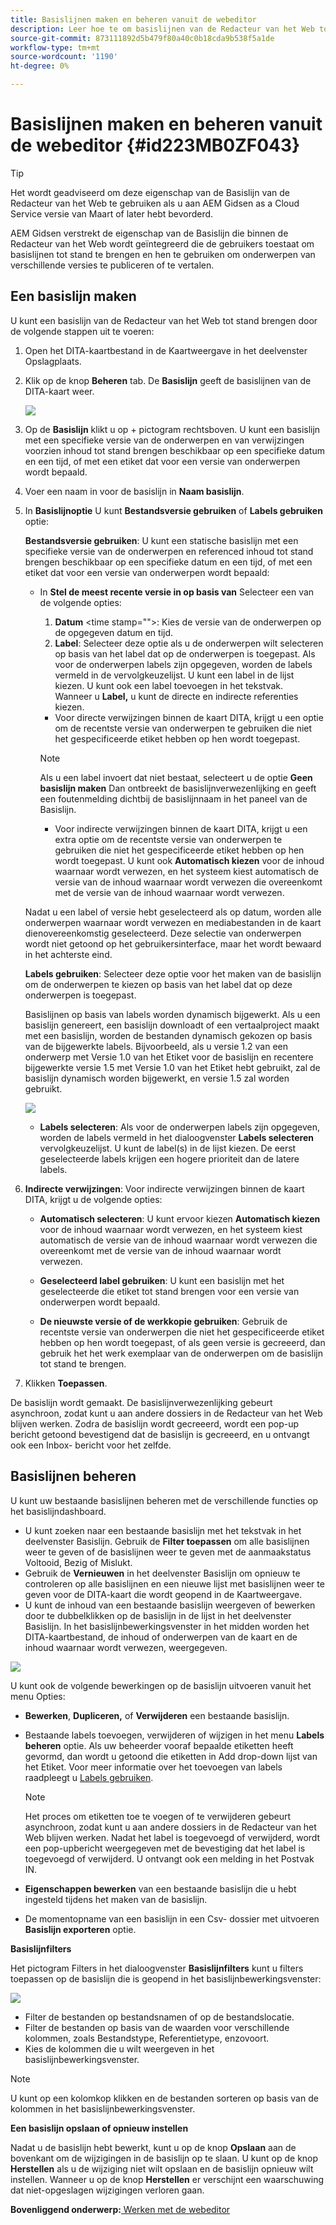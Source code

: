 ```yaml
---
title: Basislijnen maken en beheren vanuit de webeditor
description: Leer hoe te om basislijnen van de Redacteur van het Web tot stand te brengen en te beheren
source-git-commit: 873111892d5b479f80a40c0b18cda9b538f5a1de
workflow-type: tm+mt
source-wordcount: '1190'
ht-degree: 0%

---
```



# Basislijnen maken en beheren vanuit de webeditor {#id223MB0ZF043}

>[!TIP]
>
> Het wordt geadviseerd om deze eigenschap van de Basislijn van de Redacteur van het Web te gebruiken als u aan AEM Gidsen as a Cloud Service versie van Maart of later hebt bevorderd.

AEM Gidsen verstrekt de eigenschap van de Basislijn die binnen de Redacteur van het Web wordt geïntegreerd die de gebruikers toestaat om basislijnen tot stand te brengen en hen te gebruiken om onderwerpen van verschillende versies te publiceren of te vertalen.

## Een basislijn maken

U kunt een basislijn van de Redacteur van het Web tot stand brengen door de volgende stappen uit te voeren:

1. Open het DITA-kaartbestand in de Kaartweergave in het deelvenster Opslagplaats.
1. Klik op de knop **Beheren** tab. De **Basislijn** geeft de basislijnen van de DITA-kaart weer.

   ![](images/baseline-manage.png)

1. Op de **Basislijn** klikt u op + pictogram rechtsboven. U kunt een basislijn met een specifieke versie van de onderwerpen en van verwijzingen voorzien inhoud tot stand brengen beschikbaar op een specifieke datum en een tijd, of met een etiket dat voor een versie van onderwerpen wordt bepaald.
1. Voer een naam in voor de basislijn in **Naam basislijn**.
1. In **Basislijnoptie** U kunt **Bestandsversie gebruiken** of **Labels gebruiken** optie:

   **Bestandsversie gebruiken**: U kunt een statische basislijn met een specifieke versie van de onderwerpen en referenced inhoud tot stand brengen beschikbaar op een specifieke datum en een tijd, of met een etiket dat voor een versie van onderwerpen wordt bepaald:

   - In **Stel de meest recente versie in op basis van** Selecteer een van de volgende opties:


      1. **Datum** &lt;time stamp=&quot;&quot;>: Kies de versie van de onderwerpen op de opgegeven datum en tijd.
      1. **Label**: Selecteer deze optie als u de onderwerpen wilt selecteren op basis van het label dat op de onderwerpen is toegepast. Als voor de onderwerpen labels zijn opgegeven, worden de labels vermeld in de vervolgkeuzelijst. U kunt een label in de lijst kiezen. U kunt ook een label toevoegen in het tekstvak.\
         Wanneer u **Label,** u kunt de directe en indirecte referenties kiezen.
      - Voor directe verwijzingen binnen de kaart DITA, krijgt u een optie om de recentste versie van onderwerpen te gebruiken die niet het gespecificeerde etiket hebben op hen wordt toegepast.

      >[!NOTE]
      >
      > Als u een label invoert dat niet bestaat, selecteert u de optie **Geen basislijn maken** Dan ontbreekt de basislijnverwezenlijking en geeft een foutenmelding dichtbij de basislijnnaam in het paneel van de Basislijn.

      - Voor indirecte verwijzingen binnen de kaart DITA, krijgt u een extra optie om de recentste versie van onderwerpen te gebruiken die niet het gespecificeerde etiket hebben op hen wordt toegepast. U kunt ook **Automatisch kiezen** voor de inhoud waarnaar wordt verwezen, en het systeem kiest automatisch de versie van de inhoud waarnaar wordt verwezen die overeenkomt met de versie van de inhoud waarnaar wordt verwezen.

   Nadat u een label of versie hebt geselecteerd als op datum, worden alle onderwerpen waarnaar wordt verwezen en mediabestanden in de kaart dienovereenkomstig geselecteerd. Deze selectie van onderwerpen wordt niet getoond op het gebruikersinterface, maar het wordt bewaard in het achterste eind.

   **Labels gebruiken**: Selecteer deze optie voor het maken van de basislijn om de onderwerpen te kiezen op basis van het label dat op deze onderwerpen is toegepast.

   Basislijnen op basis van labels worden dynamisch bijgewerkt. Als u een basislijn genereert, een basislijn downloadt of een vertaalproject maakt met een basislijn, worden de bestanden dynamisch gekozen op basis van de bijgewerkte labels. Bijvoorbeeld, als u versie 1.2 van een onderwerp met Versie 1.0 van het Etiket voor de basislijn en recentere bijgewerkte versie 1.5 met Versie 1.0 van het Etiket hebt gebruikt, zal de basislijn dynamisch worden bijgewerkt, en versie 1.5 zal worden gebruikt.

   ![](images/dynamic-baseline.png)

   - **Labels selecteren**: Als voor de onderwerpen labels zijn opgegeven, worden de labels vermeld in het dialoogvenster **Labels selecteren** vervolgkeuzelijst. U kunt de label\(s\) in de lijst kiezen. De eerst geselecteerde labels krijgen een hogere prioriteit dan de latere labels.
1. **Indirecte verwijzingen**: Voor indirecte verwijzingen binnen de kaart DITA, krijgt u de volgende opties:

   - **Automatisch selecteren**: U kunt ervoor kiezen **Automatisch kiezen** voor de inhoud waarnaar wordt verwezen, en het systeem kiest automatisch de versie van de inhoud waarnaar wordt verwezen die overeenkomt met de versie van de inhoud waarnaar wordt verwezen.

   - **Geselecteerd label gebruiken**: U kunt een basislijn met het geselecteerde die etiket tot stand brengen voor een versie van onderwerpen wordt bepaald.
   - **De nieuwste versie of de werkkopie gebruiken**: Gebruik de recentste versie van onderwerpen die niet het gespecificeerde etiket hebben op hen wordt toegepast, of als geen versie is gecreeerd, dan gebruik het het werk exemplaar van de onderwerpen om de basislijn tot stand te brengen.
1. Klikken **Toepassen**.

De basislijn wordt gemaakt. De basislijnverwezenlijking gebeurt asynchroon, zodat kunt u aan andere dossiers in de Redacteur van het Web blijven werken. Zodra de basislijn wordt gecreeerd, wordt een pop-up bericht getoond bevestigend dat de basislijn is gecreeerd, en u ontvangt ook een Inbox- bericht voor het zelfde.

## Basislijnen beheren

U kunt uw bestaande basislijnen beheren met de verschillende functies op het basislijndashboard.

- U kunt zoeken naar een bestaande basislijn met het tekstvak in het deelvenster Basislijn. Gebruik de **Filter toepassen** om alle basislijnen weer te geven of de basislijnen weer te geven met de aanmaakstatus Voltooid, Bezig of Mislukt.
- Gebruik de **Vernieuwen** in het deelvenster Basislijn om opnieuw te controleren op alle basislijnen en een nieuwe lijst met basislijnen weer te geven voor de DITA-kaart die wordt geopend in de Kaartweergave.
- U kunt de inhoud van een bestaande basislijn weergeven of bewerken door te dubbelklikken op de basislijn in de lijst in het deelvenster Basislijn. In het basislijnbewerkingsvenster in het midden worden het DITA-kaartbestand, de inhoud of onderwerpen van de kaart en de inhoud waarnaar wordt verwezen, weergegeven.


![](images/baseline-options.png)

U kunt ook de volgende bewerkingen op de basislijn uitvoeren vanuit het menu Opties:

- **Bewerken**, **Dupliceren,** of **Verwijderen** een bestaande basislijn.
- Bestaande labels toevoegen, verwijderen of wijzigen in het menu **Labels beheren** optie. Als uw beheerder vooraf bepaalde etiketten heeft gevormd, dan wordt u getoond die etiketten in Add drop-down lijst van het Etiket. Voor meer informatie over het toevoegen van labels raadpleegt u [Labels gebruiken](web-editor-use-label.md#).

   >[!NOTE]
   >
   > Het proces om etiketten toe te voegen of te verwijderen gebeurt asynchroon, zodat kunt u aan andere dossiers in de Redacteur van het Web blijven werken. Nadat het label is toegevoegd of verwijderd, wordt een pop-upbericht weergegeven met de bevestiging dat het label is toegevoegd of verwijderd. U ontvangt ook een melding in het Postvak IN.

- **Eigenschappen bewerken** van een bestaande basislijn die u hebt ingesteld tijdens het maken van de basislijn.
- De momentopname van een basislijn in een Csv- dossier met uitvoeren **Basislijn exporteren** optie.

**Basislijnfilters**

Het pictogram Filters in het dialoogvenster **Basislijnfilters** kunt u filters toepassen op de basislijn die is geopend in het basislijnbewerkingsvenster:

![](images/baseline-filter.png)

- Filter de bestanden op bestandsnamen of op de bestandslocatie.
- Filter de bestanden op basis van de waarden voor verschillende kolommen, zoals Bestandstype, Referentietype, enzovoort.
- Kies de kolommen die u wilt weergeven in het basislijnbewerkingsvenster.

>[!NOTE]
>
> U kunt op een kolomkop klikken en de bestanden sorteren op basis van de kolommen in het basislijnbewerkingsvenster.

**Een basislijn opslaan of opnieuw instellen**

Nadat u de basislijn hebt bewerkt, kunt u op de knop **Opslaan** aan de bovenkant om de wijzigingen in de basislijn op te slaan. U kunt op de knop **Herstellen** als u de wijziging niet wilt opslaan en de basislijn opnieuw wilt instellen. Wanneer u op de knop **Herstellen** er verschijnt een waarschuwing dat niet-opgeslagen wijzigingen verloren gaan.

**Bovenliggend onderwerp:**[ Werken met de webeditor](web-editor.md)

